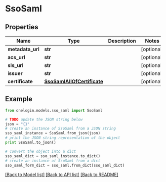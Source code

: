 # SsoSaml


## Properties
Name | Type | Description | Notes
------------ | ------------- | ------------- | -------------
**metadata_url** | **str** |  | [optional] 
**acs_url** | **str** |  | [optional] 
**sls_url** | **str** |  | [optional] 
**issuer** | **str** |  | [optional] 
**certificate** | [**SsoSamlAllOfCertificate**](SsoSamlAllOfCertificate.md) |  | [optional] 

## Example

```python
from onelogin.models.sso_saml import SsoSaml

# TODO update the JSON string below
json = "{}"
# create an instance of SsoSaml from a JSON string
sso_saml_instance = SsoSaml.from_json(json)
# print the JSON string representation of the object
print SsoSaml.to_json()

# convert the object into a dict
sso_saml_dict = sso_saml_instance.to_dict()
# create an instance of SsoSaml from a dict
sso_saml_form_dict = sso_saml.from_dict(sso_saml_dict)
```
[[Back to Model list]](../README.md#documentation-for-models) [[Back to API list]](../README.md#documentation-for-api-endpoints) [[Back to README]](../README.md)


